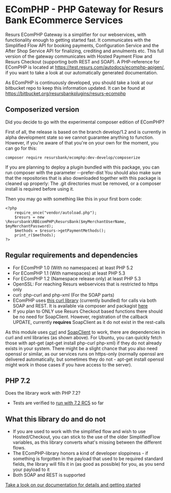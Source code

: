 # EComPHP - PHP Gateway for Resurs Bank ECommerce Services #

Resurs EComPHP Gateway is a simplifier for our webservices, with functionality enough to getting started fast. It communicates with the Simplified Flow API for booking payments, Configuration Service and the After Shop Service API for finalizing, crediting and annulments etc. This full version of the gateway communicates with Hosted Payment Flow and Resurs Checkout (supporting both REST and SOAP). A PHP-reference for EComPHP is located at https://test.resurs.com/autodocs/ecomphp-apigen/, if you want to take a look at our automatically generated documentation.

As EComPHP is continuously developed, you should take a look at our bitbucket repo to keep this information updated. It can be found at https://bitbucket.org/resursbankplugins/resurs-ecomphp


## Composerized version

Did you decide to go with the experimental composer edition of EComPHP?

First of all, the release is based on the branch develop/1.2 and is currently in alpha development state so we cannot guarantee anything to function. However, if you're aware of that you're on your own for the moment, you can go for this:

    composer require resursbank/ecomphp:dev-develop/composerize

If you are planning to deploy a plugin bundled with this package, you can run composer with the parameter --prefer-dist
You should also make sure that the repositories that is also downloaded together with this package is cleaned up properly: The .git directories must be removed, or a composer install is required before using it.

Then you may go with something like this in your first born code:

    <?php
        require_once("vendor/autoload.php");
        $resurs = new \Resursbank\RBEcomPHP\ResursBank($myMerchantUserName, $myMerchantPassword);
        $methods = $resurs->getPaymentMethods();
        print_r($methods);
    ?>



## Regular requirements and dependencies

* For EComPHP 1.0 (With no namespaces) at least PHP 5.2
* For EComPHP 1.1 (With namespaces) at least PHP 5.3
* For EComPHP 1.2 (Namespace release only) at least PHP 5.3
* OpenSSL: For reaching Resurs webservices that is restricted to https only
* curl: php-curl and php-xml (For the SOAP parts)
* EComPHP uses [this curl library](https://bitbucket.tornevall.net/projects/LIB/repos/tornelib-php/browse/classes/tornevall_network.php) (currently bundled) for calls via both SOAP and REST. It is available via composer and packagist [here](https://packagist.org/packages/tornevall/tornelib-php-netcurl)
* If you plan to ONLY use Resurs Checkout based functions there should be no need for SoapClient. However, registration of the callback UPDATE, currently **requires** SoapClient as it do not exist in the rest-calls

As this module uses [curl](https://curl.haxx.se) and [SoapClient](http://php.net/manual/en/class.soapclient.php) to work, there are dependencies in curl and xml libraries (as shown above). For Ubuntu, you can quickly fetch those with apt-get (apt-get install php-curl php-xml) if they do not already exists in your system. There might be a slight chance that you also need openssl or similar, as our services runs on https-only (normally openssl are delivered automatically, but sometimes they do not - apt-get install openssl might work in those cases if you have access to the server).

## PHP 7.2

Does the library work with PHP 7.2?

- Tests are verified to [run with 7.2 RC5](https://resursbankplugins.atlassian.net/browse/ECOMPHP-180) so far


## What this library do and do not

* If you are used to work with the simplified flow and wish to use Hosted/Checkout, you can stick to the use of the older SimplifiedFlow variables, as this library converts what's missing between the different flows.
* The EComPHP-library honors a kind of developer sloppiness - if something is forgotten in the payload that used to be required standard fields, the library will fills it in (as good as possible) for you, as you send your payload to it
* Both SOAP and REST is supported


[Take a look on our documentation for details and getting started](https://test.resurs.com/docs/x/TYNM)
